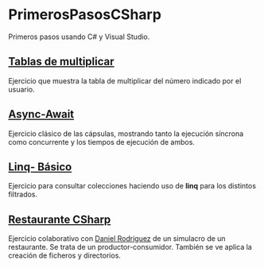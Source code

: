 # PrimerosPasosCSharp
Primeros pasos usando C# y Visual Studio.

## [Tablas de multiplicar](TablasDeMultiplicar)

Ejercicio que muestra la tabla de multiplicar del número indicado por el usuario.

## [Async-Await](AsyncAwait)

Ejercicio clásico de las cápsulas, mostrando tanto la ejecución síncrona como concurrente y los tiempos de ejecución de ambos.

## [Linq- Básico](LinqCapsulas)

Ejercicio para consultar colecciones haciendo uso de **linq** para los distintos filtrados.

## [Restaurante CSharp](https://github.com/Mario999X/RestauranteCsharp)

Ejercicio colaborativo con [Daniel Rodriguez](https://github.com/Idliketobealoli) de un simulacro de un restaurante.
Se trata de un productor-consumidor. También se ve aplica la creación de ficheros y directorios.
